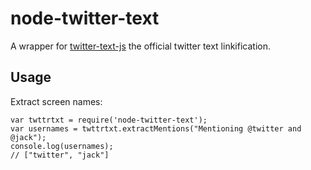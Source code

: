 # node-twitter-text

A wrapper for [twitter-text-js][] the official twitter text linkification. 

[twitter-text-js]: https://github.com/twitter/twitter-text-js


## Usage

Extract screen names:

    var twttrtxt = require('node-twitter-text');
    var usernames = twttrtxt.extractMentions("Mentioning @twitter and @jack");
    console.log(usernames);
    // ["twitter", "jack"]

